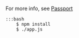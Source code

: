 For more info, see [Passport][1]

    :::bash
        $ npm install
        $ ./app.js 


[1]: http://passportjs.org/
